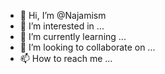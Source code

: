 - 👋 Hi, I’m @Najamism
- 👀 I’m interested in ...
- 🌱 I’m currently learning ...
- 💞️ I’m looking to collaborate on ...
- 📫 How to reach me ...

<!---
Najamism/Najamism is a ✨ special ✨ repository because its `README.md` (this file) appears on your GitHub profile.
You can click the Preview link to take a look at your changes.
--->

